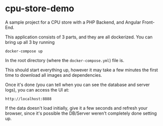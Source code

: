 # cpu-store-demo
A sample project for a CPU store with a PHP Backend, and Angular Front-End. 

This application consists of 3 parts, and they are all dockerized. You can bring up all 3 by running 

```
docker-compose up 
``` 
In the root directory (where the `docker-compose.yml`) file is. 

This should start everything up, however it may take a few minutes the first time to download all images and dependencies. 

Once it's done (you can tell when you can see the database and server logs), you can access the UI at:

```
http://localhost:8888
```

If the data doesn't load initially, give it a few seconds and refresh your browser, since it's possible the DB/Server weren't completely done setting up.
